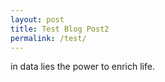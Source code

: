 ```yaml
---
layout: post
title: Test Blog Post2
permalink: /test/
---
```


in data lies the power to enrich life.
